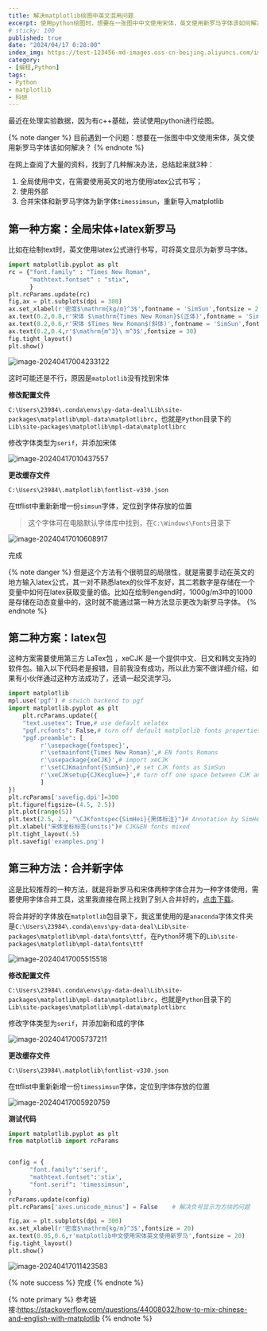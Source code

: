 ```yaml
---
title: 解决matplotlib绘图中英文混用问题
excerpt: 使用python绘图时，想要在一张图中中文使用宋体，英文使用新罗马字体该如何解决？
# sticky: 100
published: true
date: "2024/04/17 0:28:00"
index_img: https://test-123456-md-images.oss-cn-beijing.aliyuncs.com/img/image-20240417011423583.png
category: 
- [编程,Python]
tags:
- Python
- matplotlib
- 科研
---
```


最近在处理实验数据，因为有c++基础，尝试使用python进行绘图。

{% note danger %}
目前遇到一个问题：想要在一张图中中文使用宋体，英文使用新罗马字体该如何解决？
{% endnote %}

在网上查阅了大量的资料，找到了几种解决办法，总结起来就3种：

1. 全局使用中文，在需要使用英文的地方使用latex公式书写；
2. 使用外部
3. 合并宋体和新罗马字体为新字体`timessimsun`，重新导入matplotlib

## 第一种方案：全局宋体+latex新罗马

比如在绘制text时，英文使用latex公式进行书写，可将英文显示为新罗马字体。

```python
import matplotlib.pyplot as plt
rc = {"font.family" : "Times New Roman",
      "mathtext.fontset" : "stix",
      }
plt.rcParams.update(rc)
fig,ax = plt.subplots(dpi = 300)
ax.set_xlabel(r'密度$\mathrm{kg/m}^3$',fontname = 'SimSun',fontsize = 20)
ax.text(0.2,0.8,r'宋体 $\mathrm{Times New Roman}$(正体)',fontname = 'SimSun',fontsize = 20)
ax.text(0.2,0.6,r'宋体 $Times New Roman$(斜体)',fontname = 'SimSun',fontsize = 20)
ax.text(0.2,0.4,r'$\mathrm{m^3}\ m^3$',fontsize = 30)
fig.tight_layout()
plt.show()
```

![image-20240417004233122](https://test-123456-md-images.oss-cn-beijing.aliyuncs.com/img/image-20240417004233122.png)

这时可能还是不行，原因是`matplotlib`没有找到宋体

**修改配置文件**

`C:\Users\23984\.conda\envs\py-data-deal\Lib\site-packages\matplotlib\mpl-data\matplotlibrc`，也就是`Python`目录下的`Lib\site-packages\matplotlib\mpl-data\matplotlibrc`

修改字体类型为`serif`，并添加宋体

![image-20240417010437557](https://test-123456-md-images.oss-cn-beijing.aliyuncs.com/img/image-20240417010437557.png)

**更改缓存文件**

`C:\Users\23984\.matplotlib\fontlist-v330.json`

在ttflist中重新新增一份`simsun`字体，定位到字体存放的位置

> 这个字体可在电脑默认字体库中找到，在`C:\Windows\Fonts`目录下

![image-20240417010608917](https://test-123456-md-images.oss-cn-beijing.aliyuncs.com/img/image-20240417010608917.png)

完成

{% note danger %}
但是这个方法有个很明显的局限性，就是需要手动在英文的地方输入latex公式，其一对不熟悉latex的伙伴不友好，其二若数字是存储在一个变量中如何在latex获取变量的值。比如在绘制lengend时，1000g/m3中的1000是存储在动态变量中的，这时就不能通过第一种方法显示更改为新罗马字体。
{% endnote %}

## 第二种方案：latex包

这种方案需要使用第三方 LaTex包 ，xeCJK 是一个提供中文、日文和韩文支持的软件包。输入以下代码老是报错，目前我没有成功，所以此方案不做详细介绍，如果有小伙伴通过这种方法成功了，还请一起交流学习。

```python
import matplotlib
mpl.use('pgf') # stwich backend to pgf
import matplotlib.pyplot as plt
    plt.rcParams.update({
    "text.usetex": True,# use default xelatex
    "pgf.rcfonts": False,# turn off default matplotlib fonts properties
    "pgf.preamble": [
         r'\usepackage{fontspec}',
         r'\setmainfont{Times New Roman}',# EN fonts Romans
         r'\usepackage{xeCJK}',# import xeCJK
         r'\setCJKmainfont{SimSun}',# set CJK fonts as SimSun
         r'\xeCJKsetup{CJKecglue=}',# turn off one space between CJK and EN fonts
         ]
})
plt.rcParams['savefig.dpi']=300
plt.figure(figsize=(4.5, 2.5))
plt.plot(range(5))
plt.text(2.5, 2., "\CJKfontspec{SimHei}{黑体标注}")# Annotation by SimHei
plt.xlabel("宋体坐标标签(units)")# CJK&EN fonts mixed
plt.tight_layout(.5)
plt.savefig('examples.png')
```

## 第三种方法：合并新字体

这是比较推荐的一种方法，就是将新罗马和宋体两种字体合并为一种字体使用，需要使用字体合并工具，这里我直接在网上找到了别人合并好的，[点击下载](https://pan.baidu.com/s/1Dis12wv7cbDE-l61oGcnWQ?pwd=t036)。

将合并好的字体放在`matplotlib`包目录下，我这里使用的是`anaconda`字体文件夹是`C:\Users\23984\.conda\envs\py-data-deal\Lib\site-packages\matplotlib\mpl-data\fonts\ttf`，在`Python`环境下的`Lib\site-packages\matplotlib\mpl-data\fonts\ttf`

![image-20240417005515518](https://test-123456-md-images.oss-cn-beijing.aliyuncs.com/img/image-20240417005515518.png)

**修改配置文件**

`C:\Users\23984\.conda\envs\py-data-deal\Lib\site-packages\matplotlib\mpl-data\matplotlibrc`，也就是`Python`目录下的`Lib\site-packages\matplotlib\mpl-data\matplotlibrc`

修改字体类型为`serif`，并添加新和成的字体

![image-20240417005737211](https://test-123456-md-images.oss-cn-beijing.aliyuncs.com/img/image-20240417005737211.png)

**更改缓存文件**

`C:\Users\23984\.matplotlib\fontlist-v330.json`

在ttflist中重新新增一份`timessimsun`字体，定位到字体存放的位置

![image-20240417005920759](https://test-123456-md-images.oss-cn-beijing.aliyuncs.com/img/image-20240417005920759.png)

**测试代码**

```python
import matplotlib.pyplot as plt
from matplotlib import rcParams


config = {
      "font.family":'serif',
      "mathtext.fontset":'stix',
      "font.serif": 'timessimsun',
}
rcParams.update(config)
plt.rcParams['axes.unicode_minus'] = False    # 解决负号显示为方块的问题

fig,ax = plt.subplots(dpi = 300)
ax.set_xlabel(r'密度$\mathrm{kg/m}^3$',fontsize = 20)
ax.text(0.05,0.6,r'matplotlib中文使用宋体英文使用新罗马',fontsize = 20)
fig.tight_layout()
plt.show()
```

![image-20240417011423583](https://test-123456-md-images.oss-cn-beijing.aliyuncs.com/img/image-20240417011423583.png)



{% note success %}
完成
{% endnote %}



{% note primary %}
参考链接:https://stackoverflow.com/questions/44008032/how-to-mix-chinese-and-english-with-matplotlib
{% endnote %}